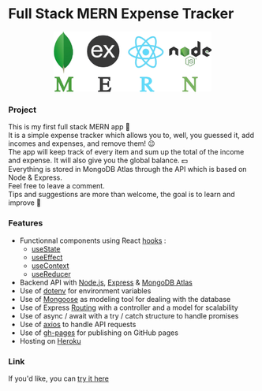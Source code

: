 # Full Stack MERN Expense Tracker

<p align="center" margin-top="30">
  <img width="320" src="mern-logo.png">
</p>

### Project

This is my first full stack MERN app :tada:  
It is a simple expense tracker which allows you to, well, you guessed it, add incomes and expenses, and remove them! :wink:  
The app will keep track of every item and sum up the total of the income and expense. It will also give you the global balance. :dollar:  
Everything is stored in MongoDB Atlas through the API which is based on Node & Express.  
Feel free to leave a comment.  
Tips and suggestions are more than welcome, the goal is to learn and improve :rocket:

### Features

-   Functionnal components using React [hooks](https://reactjs.org/docs/hooks-intro.html) :
    -   [useState](https://reactjs.org/docs/hooks-reference.html#usestate)
    -   [useEffect](https://reactjs.org/docs/hooks-reference.html#useeffect)
    -   [useContext](https://reactjs.org/docs/hooks-reference.html#usecontext)
    -   [useReducer](https://reactjs.org/docs/hooks-reference.html#usereducer)
-   Backend API with [Node.js](https://nodejs.org/en/), [Express](http://expressjs.com/) & [MongoDB Atlas](https://www.mongodb.com/cloud/atlas)
-   Use of [dotenv](https://www.npmjs.com/package/dotenv) for environment variables
-   Use of [Mongoose](https://www.npmjs.com/package/mongoose) as modeling tool for dealing with the database
-   Use of Express [Routing](https://expressjs.com/en/guide/routing.html) with a controller and a model for scalability
-   Use of async / await with a try / catch structure to handle promises
-   Use of [axios](https://www.npmjs.com/package/axios) to handle API requests
-   Use of [gh-pages](https://www.npmjs.com/package/gh-pages) for publishing on GitHub pages
-   Hosting on [Heroku](https://www.heroku.com/home)

### Link

If you'd like, you can [try it here](https://warm-wave-95499.herokuapp.com/)
